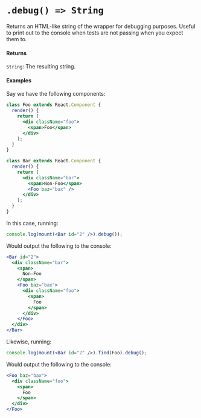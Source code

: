 # `.debug() => String`

Returns an HTML-like string of the wrapper for debugging purposes. Useful to print out to the 
console when tests are not passing when you expect them to.


#### Returns

`String`: The resulting string.



#### Examples

Say we have the following components:
```jsx
class Foo extends React.Component {
  render() {
    return (
      <div className="foo">
        <span>Foo</span>
      </div>
    );
  }
}

class Bar extends React.Component {
  render() {
    return (
      <div className="bar">
        <span>Non-Foo</span>
        <Foo baz="bax" />
      </div>
    );
  }
}
```

In this case, running:
```jsx
console.log(mount(<Bar id="2" />).debug());
```

Would output the following to the console:
```jsx
<Bar id="2">
  <div className="bar">
    <span>
      Non-Foo
    </span>
    <Foo baz="bax">
      <div className="foo">
        <span>
          Foo
        </span>
      </div>
    </Foo>
  </div>
</Bar>
```

Likewise, running:

```jsx
console.log(mount(<Bar id="2" />).find(Foo).debug();
```
Would output the following to the console:
```jsx
<Foo baz="bax">
  <div className="foo">
    <span>
      Foo
    </span>
  </div>
</Foo>
```

